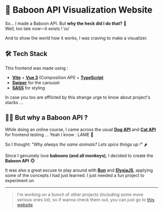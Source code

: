 # 🐒 Baboon API Visualization Website

So... I made a Baboon API. But **why the heck did I do that?** 🤔  
Well, too late now—it exists ! \o/

And to show the world how it works, I was craving to make a visualizer.

## 🛠 Tech Stack
This frontend was made using :
- [**Vite**](https://vite.dev/) + [**Vue 3**](https://vuejs.org/) (Composition API) + [**TypeScript**](https://www.typescriptlang.org/)
- [**Swiper**](https://swiperjs.com/element) for the carousel
- [**SASS**](https://sass-lang.com/) for styling

In case you too are afflicted by this strange urge to know about project's stacks ...

## 🧗‍♂️ But why a Baboon API ?
While doing an online course, I came across the usual [**Dog API**](https://dog.ceo/dog-api/) and [**Cat API**](https://thecatapi.com/) for frontend testing ... Yeah I know : LAME 🤮

So I thought: "*Why always the same animals? Lets spice things up !*" 🌶️

Since I genuinely love **baboons (and all monkeys)**, I decided to create the **Baboon API** 🐵

It was also a great excuse to play around with [**Bun**](https://bun.sh/) and [**ElysiaJS**](https://elysiajs.com/), applying some of the concepts I had just learned. I just needed a fun project to experiment on

---

> I'm working on a bunch of other projects (including some more serious ones lol), so if wanna check them out, you can just go to [this website](https://realisations-qwik.vercel.app/)
